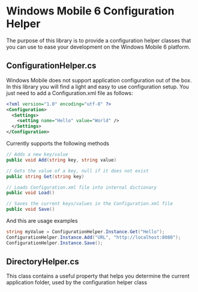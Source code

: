 Windows Mobile 6 Configuration Helper
======================

The purpose of this library is to provide a configuration helper classes that you can use to ease your development on the Windows Mobile 6 platform. 

ConfigurationHelper.cs
----------------------
Windows Mobile does not support application configuration out of the box. In this library you will find a light and easy to use configuration setup. You just need to add a Configuration.xml file as follows:

```xml
<?xml version="1.0" encoding="utf-8" ?>
<Configuration>
  <Settings>
    <setting name="Hello" value="World" />
  </Settings>
</Configuration>
```

Currently supports the following methods

```c#
// Adds a new key/value
public void Add(string key, string value)

// Gets the value of a key, null if it does not exist
public string Get(string key)

// Loads Configuration.xml file into internal dictionary
public void Load()

// Saves the current keys/values in the Configuration.xml file
public void Save()
```

And this are usage examples

```c#
string myValue = ConfigurationHelper.Instance.Get("Hello");
ConfigurationHelper.Instance.Add("URL", "http://localhost:8080");
ConfigurationHelper.Instance.Save();
```

DirectoryHelper.cs
------------------
This class contains a useful property that helps you determine the current application folder, used by the configuration helper class